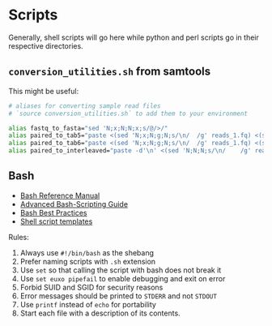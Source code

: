 # Scripts

Generally, shell scripts will go here while python and perl scripts go in their respective directories.

## `conversion_utilities.sh` from samtools

This might be useful:

``` sh
# aliases for converting sample read files
# `source conversion_utilities.sh` to add them to your environment

alias fastq_to_fasta="sed 'N;x;N;N;x;s/@/>/"
alias paired_to_tab5="paste <(sed 'N;x;N;g;N;s/\n/	/g' reads_1.fq) <(sed  -n 'n;h;n;g;N;s/\n/	/g;p' reads_2.fq) > reads_12.tab5"
alias paired_to_tab6="paste <(sed 'N;x;N;g;N;s/\n/	/g' reads_1.fq) <(sed 'N;x;N;g;N;s/\n/	/g' reads_2.fq) > reads_12.tab6"
alias paired_to_interleaved="paste -d'\n' <(sed 'N;N;N;s/\n/	/g' reads_1.fq) <(sed 'N;N;N;s/\n/	/g' reads_2.fq) | tr '\t' '\n' > reads_12.fq"
```

## Bash

- [Bash Reference Manual](https://www.gnu.org/savannah-checkouts/gnu/bash/manual/bash.html)
- [Advanced Bash-Scripting Guide](https://tldp.org/LDP/abs/html/)
- [Bash Best Practices](https://bertvv.github.io/cheat-sheets/Bash.html)
- [Shell script templates](https://stackoverflow.com/questions/430078/shell-script-templates)

Rules:

1. Always use `#!/bin/bash` as the shebang
2. Prefer naming scripts with `.sh` extension
3. Use `set` so that calling the script with bash does not break it
4. Use `set euxo pipefail` to enable debugging and exit on error
5. Forbid SUID and SGID for security reasons
6. Error messages should be printed to `STDERR` and not `STDOUT`
7. Use `printf` instead of `echo` for portability
8. Start each file with a description of its contents.
